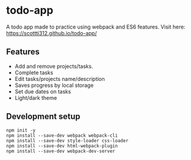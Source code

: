 # todo-app

A todo app made to practice using webpack and ES6 features. Visit here: https://scottti312.github.io/todo-app/

## Features
* Add and remove projects/tasks.
* Complete tasks
* Edit tasks/projects name/description
* Saves progress by local storage
* Set due dates on tasks
* Light/dark theme

## Development setup
```
npm init -y
npm install --save-dev webpack webpack-cli 
npm install --save-dev style-loader css-loader
npm install --save-dev html-webpack-plugin
npm install --save-dev webpack-dev-server
```
